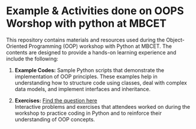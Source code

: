 # Example & Activities done on OOPS Worshop with python at MBCET

This repository contains materials and resources used during the Object-Oriented Programming (OOP) workshop with Python at MBCET. The contents are designed to provide a hands-on learning experience and include the following:

1. **Example Codes:**
   Sample Python scripts that demonstrate the implementation of OOP principles. These examples help in understanding how to structure code using classes, deal with complex data models, and implement interfaces and inheritance.

2. **Exercises:**
   [Find the question here](https://github.com/Jobin-S/python-oops-mbcet/blob/main/questions.md) <br>
   Interactive problems and exercises that attendees worked on during the workshop to practice coding in Python and to reinforce their understanding of OOP concepts.
